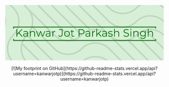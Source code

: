 <!--
**kanwarjotp/kanwarjotp** is a ✨ _special_ ✨ repository because its `README.md` (this file) appears on your GitHub profile.

Here are some ideas to get you started:

- 🔭 I’m currently working on ...
- 🌱 I’m currently learning ...
- 👯 I’m looking to collaborate on ...
- 🤔 I’m looking for help with ...
- 💬 Ask me about ...
- 📫 How to reach me: ...
- 😄 Pronouns: ...
- ⚡ Fun fact: ...
-->

<p align="center">
  <img src="banner2.png"/>
</p>

<p align="center">
[![My footprint on GitHub](https://github-readme-stats.vercel.app/api?username=kanwarjotp)](https://github-readme-stats.vercel.app/api?username=kanwarjotp)
</p>
